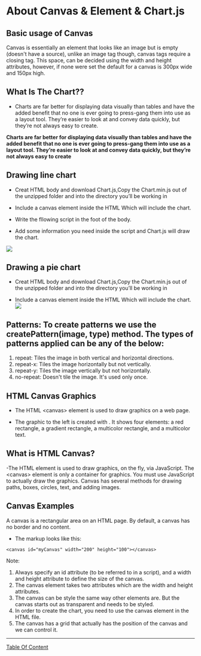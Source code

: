 # About Canvas & Element & Chart.js

## Basic usage of Canvas
Canvas is essentially an element that looks like an image but is empty (doesn't have a source), unlike an image tag though, canvas tags require a closing tag. This space, can be decided using the width and height attributes, however, if none were set the default for a canvas is 300px wide and 150px high.

## What Is The Chart??
- Charts are far better for displaying data visually than tables and have the added benefit that no one is ever going to press-gang them into use as a layout tool. They’re easier to look at and convey data quickly, but they’re not always easy to create.

**Charts are far better for displaying data visually than tables and have the added benefit that no one is ever going to press-gang them into use as a layout tool. They’re easier to look at and convey data quickly, but they’re not always easy to create**

## Drawing line chart
- Creat HTML body and download Chart.js,Copy the Chart.min.js out of the unzipped folder and into the directory you’ll be working in

- Include a canvas element inside the HTML Which will include the chart.

- Write the fllowing script in the foot of the body.

- Add some information you need inside the script and Chart.js will draw the chart.

![](https://static.issue.life/content/img/16-10-2019/637068393655684685.png)


## Drawing a pie chart
- Creat HTML body and download Chart.js,Copy the Chart.min.js out of the unzipped folder and into the directory you’ll be working in

- Include a canvas element inside the HTML Which will include the chart.
![](https://i.ytimg.com/vi/ZTJkLtQXEfY/hqdefault.jpg)

## Patterns: To create patterns we use the createPattern(image, type) method. The types of patterns applied can be any of the below:

1. repeat: Tiles the image in both vertical and horizontal directions.
2. repeat-x: Tiles the image horizontally but not vertically.
3. repeat-y: Tiles the image vertically but not horizontally.
4. no-repeat: Doesn't tile the image. It's used only once. 

## HTML Canvas Graphics
- The HTML \<canvas> element is used to draw graphics on a web page.

- The graphic to the left is created with . It shows four elements: a red rectangle, a gradient rectangle, a multicolor rectangle, and a multicolor text.

## What is HTML Canvas?
-The HTML element is used to draw graphics, on the fly, via JavaScript. The \<canvas> element is only a container for graphics. You must use JavaScript to actually draw the graphics. Canvas has several methods for drawing paths, boxes, circles, text, and adding images.

## Canvas Examples
A canvas is a rectangular area on an HTML page. By default, a canvas has no border and no content.

- The markup looks like this:
```
<canvas id="myCanvas" width="200" height="100"></canvas>
```

Note: 
1. Always specify an id attribute (to be referred to in a script), and a width and height attribute to define the size of the canvas.
2. The canvas element takes two attributes which are the width and height attributes.
3. The canvas can be style the same way other elements are. But the canvas starts out as transparent and needs to be styled. 
4. In order to create the chart, you need to use the canvas element in the HTML file.
5. The canvas has a grid that actually has the position of the canvas and we can control it.


-------------------------------------------------------

[Table Of Content](https://omarxzain.github.io/reading-notes/)
